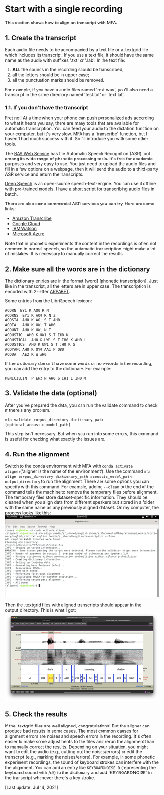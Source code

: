 # Start with a single recording

This section shows how to align an transcript with MFA.

## 1. Create the transcript

Each audio file needs to be accompanied by a text file or a .textgrid file which includes its transcript. If you use a text file, it should have the same name as the audio with suffixes '.txt' or '.lab'. In the text file:

1. **ALL** the sounds in the recording should be transcribed;
2. all the letters should be in upper case;
3. all the punctuation marks should be removed.

For example, if you have a audio files named 'test.wav', you'll also need a transcript in the same directory named 'test.txt' or 'text.lab'.

### 1.1. If you don't have the transcript

Fret not! At a time when your phone can push personalized ads according to what it hears you say, there are many tools that are available for automatic transcription. You can feed your audio to the dictation function on your computer, but it's very slow. MFA has a 'transcribe' function, but I haven't had much success with it. So I'll introduce you with some other tools.

The [BAS Web Service](https://clarin.phonetik.uni-muenchen.de/BASWebServices/interface) has the Automatic Speech Recognition (ASR) tool among its wide range of phonetic processing tools. It's free for academic purposes and very easy to use. You just need to upload the audio files and fill in a few options on a webpage, then it will send the audio to a third-party ASR service and return the transcripts.

[Deep Speech](https://github.com/mozilla/DeepSpeech) is an open-source speech-text-engine. You can use it offline with pre-trained models. I have [a short script](Batch_processing?id=11-transcribing-recordings-for-recordings-with-different-content-with-deepspeech) for transcribing audio files in batch.

There are also some commercial ASR services you can try. Here are some links:
- [Amazon Transcribe](https://aws.amazon.com/transcribe/)
- [Google Cloud](https://cloud.google.com/speech-to-text)
- [IBM Watson](https://www.ibm.com/cloud/watson-speech-to-text)
- [Microsoft Azure](https://azure.microsoft.com/en-us/services/cognitive-services/speech-to-text/)

Note that in phonetic experiments the content in the recordings is often not common in normal speech, so the automatic transcription might make a lot of mistakes. It is necessary to manually correct the resutls.

## 2. Make sure all the words are in the dictionary

The dictionary entries are in the format [word] [phonetic transcription]. Just like in the transcript, all the letters are in upper case. The transcription is encoded with 2-letter [ARPABET](https://en.wikipedia.org/wiki/ARPABET).

Some entries from the LibriSpeech lexicon:
```
ACORN  EY1 K AO0 R N
ACORNS  EY1 K AO0 R N Z
ACOSTA  AH0 K AO1 S T AH0
ACOTA	AH0 K OW1 T AH0
ACOUNT	AH0 K UW1 N T
ACOUSTIC  AH0 K UW1 S T IH0 K
ACOUSTICAL  AH0 K UW1 S T IH0 K AH0 L
ACOUSTICS  AH0 K UW1 S T IH0 K S
ACOYAPO	AH0 K OY0 AA1 P OW0
ACQUA	AE2 K W AH0
```

If the dictionary doesn't have some words or non-words in the recording, you can add the entry to the dictionary. For example:
```
PENICILLIN	P EH2 N AH0 S IH1 L IH0 N
```

## 3. Validate the data (optional)

After you've prepared the data, you can run the validate command to check if there's any problem.
```
mfa validate corpus_directory dictionary_path [optional_acoustic_model_path]
```
This step isn't necessary. But when you run into some errors, this command is useful for checking what exactly the issues are.

## 4. Run the alignment

Switch to the conda environment with MFA with ```conda activate aligner```('aligner is the name of the environment'). Use the command ```mfa align corpus_directory dictionary_path acoustic_model_path output_directory``` to run the alignment. There are some options you can specify with this command. For example, adding ```--clean``` to the end of the command tells the machine to remove the temporary files before alignment. The temporary files store dataset-specific information. They should be cleaned when you align data from different speakers but stored in a folder with the same name as any previously aligned dataset. On my computer, the process looks like this:
![](image/align.png)

Then the .textgrid files with aligned transcripts should appear in the output_directory. This is what I got:
![](image/result.png)

## 5. Check the results

If the .textgrid files are well aligned, congratulations! But the aligner can produce bad results in some cases. The most common causes for alignment errors are noises and speech errors in the recording. It's often easier to make some adjustments to the files and rerun the alignment than to manually correct the results. Depending on your situation, you might want to edit the audio (e.g., cutting out the noises/errors) or edit the transcript (e.g., marking the noises/errors). For example, in some phonetic experiment recordings, the sound of keyboard strokes can interfere with the the alignment. You can add an entry like ```KEYBOARDNOISE D``` (representing the keyboard sound with /d/) to the dictionary and add 'KEYBOARDNOISE' in the transcript whenever there's a key stroke.

[Last update: Jul 14, 2021]
